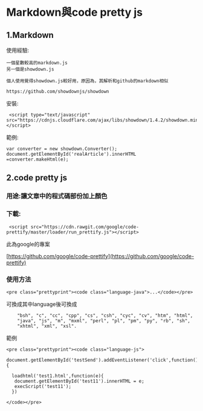 # Markdown與code pretty js

## 1.Markdown

使用經驗:

```text
一個星數較高的markdown.js
另一個是showdown.js

個人使用覺得showdown.js較好用，原因為，其解析和github的markdown相似

https://github.com/showdownjs/showdown
```

安裝:

```text
 <script type="text/javascript" src="https://cdnjs.cloudflare.com/ajax/libs/showdown/1.4.2/showdown.min.js"></script>
```

範例:

```text
var converter = new showdown.Converter();
document.getElementById('realArticle').innerHTML =converter.makeHtml(e);
```

## 2.code pretty js

### 用途:讓文章中的程式碼部份加上顏色

### 下載:

```text
 <script src="https://cdn.rawgit.com/google/code-prettify/master/loader/run_prettify.js"></script>
```

此為google的專案

[https://github.com/google/code-prettify](https://github.com/google/code-prettify)

### 使用方法

```text
<pre class="prettyprint"><code class="language-java">...</code></pre>
```

可換成其中language後可換成

```text
    "bsh", "c", "cc", "cpp", "cs", "csh", "cyc", "cv", "htm", "html",
    "java", "js", "m", "mxml", "perl", "pl", "pm", "py", "rb", "sh",
    "xhtml", "xml", "xsl".
```

範例

```text
<pre class="prettyprint"><code class="language-js">

document.getElementById('testSend').addEventListener('click',function(){

  loadhtml('test1.html',function(e){
   document.getElementById('test11').innerHTML = e;
   execScript('test11');
  })

</code></pre>
```

